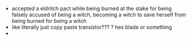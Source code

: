 - accepted a eldritch pact while being burned at the stake for being falsely accused of being a witch, becoming a witch to save herself from being burned for being a witch
- like literally just copy paste transistor??? ? hex blade or something
- 